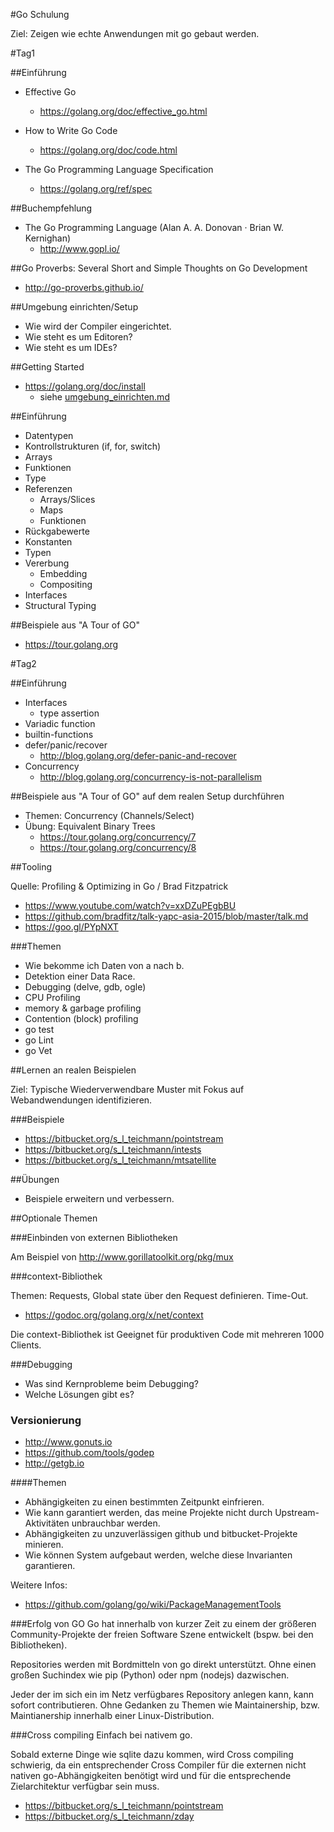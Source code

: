 #Go Schulung

Ziel: Zeigen wie echte Anwendungen mit go gebaut werden.

#Tag1

##Einführung

* Effective Go
    * <https://golang.org/doc/effective_go.html>

* How to Write Go Code
    * <https://golang.org/doc/code.html>

* The Go Programming Language Specification
    * <https://golang.org/ref/spec>

##Buchempfehlung

* The Go Programming Language (Alan A. A. Donovan · Brian W. Kernighan)
    * <http://www.gopl.io/>

##Go Proverbs: Several Short and Simple Thoughts on Go Development 

* <http://go-proverbs.github.io/>


##Umgebung einrichten/Setup

* Wie wird der Compiler eingerichtet.
* Wie steht es um Editoren?
* Wie steht es um IDEs?


##Getting Started

* <https://golang.org/doc/install>
    * siehe [umgebung_einrichten.md](umgebung_einrichten.md)

##Einführung

* Datentypen 
* Kontrollstrukturen (if, for, switch)
* Arrays
* Funktionen
* Type
* Referenzen
    * Arrays/Slices
    * Maps
    * Funktionen
* Rückgabewerte
* Konstanten
* Typen
* Vererbung
    * Embedding
    * Compositing
* Interfaces
* Structural Typing


##Beispiele aus "A Tour of GO"

* <https://tour.golang.org>

#Tag2

##Einführung
* Interfaces
    * type assertion
* Variadic function
* builtin-functions
* defer/panic/recover
    * <http://blog.golang.org/defer-panic-and-recover>
* Concurrency
    * <http://blog.golang.org/concurrency-is-not-parallelism>


##Beispiele aus "A Tour of GO" auf dem realen Setup durchführen

* Themen: Concurrency (Channels/Select)
* Übung: Equivalent Binary Trees
    * <https://tour.golang.org/concurrency/7>
    * <https://tour.golang.org/concurrency/8>
 
 
##Tooling

Quelle: Profiling & Optimizing in Go / Brad Fitzpatrick

* <https://www.youtube.com/watch?v=xxDZuPEgbBU>
* <https://github.com/bradfitz/talk-yapc-asia-2015/blob/master/talk.md>
* <https://goo.gl/PYpNXT>


###Themen

* Wie bekomme ich Daten von a nach b.
* Detektion einer Data Race.
* Debugging (delve, gdb, ogle)
* CPU Profiling
* memory & garbage profiling
* Contention (block) profiling
* go test
* go Lint
* go Vet




##Lernen an realen Beispielen

Ziel: Typische Wiederverwendbare Muster mit Fokus auf Webandwendungen identifizieren.


###Beispiele

* <https://bitbucket.org/s_l_teichmann/pointstream>
* <https://bitbucket.org/s_l_teichmann/intests>
* <https://bitbucket.org/s_l_teichmann/mtsatellite>


##Übungen

* Beispiele erweitern und verbessern.


##Optionale Themen


###Einbinden von externen Bibliotheken

Am Beispiel von <http://www.gorillatoolkit.org/pkg/mux>


###context-Bibliothek

Themen: Requests, Global state über den Request definieren. Time-Out.

* <https://godoc.org/golang.org/x/net/context>

Die context-Bibliothek ist Geeignet für produktiven Code mit mehreren 1000 Clients.


###Debugging 

* Was sind Kernprobleme beim Debugging?
* Welche Lösungen gibt es?


### Versionierung

* <http://www.gonuts.io>
* <https://github.com/tools/godep>
* <http://getgb.io>

####Themen

* Abhängigkeiten zu einen bestimmten Zeitpunkt einfrieren.
* Wie kann garantiert werden, das meine Projekte nicht durch Upstream-Aktivitäten unbrauchbar werden.
* Abhängigkeiten zu unzuverlässigen github und bitbucket-Projekte minieren.
* Wie können System aufgebaut werden, welche diese Invarianten garantieren.

Weitere Infos:

* <https://github.com/golang/go/wiki/PackageManagementTools>

###Erfolg von GO
Go hat innerhalb von kurzer Zeit zu einem der größeren Community-Projekte der
freien Software Szene entwickelt (bspw. bei den Bibliotheken). 

Repositories werden mit Bordmitteln von go direkt unterstützt.  Ohne einen
großen Suchindex wie pip (Python) oder npm (nodejs) dazwischen.

Jeder der im sich ein im Netz verfügbares Repository anlegen kann, kann sofort
contributieren. Ohne Gedanken zu Themen wie Maintainership, bzw. Maintianership
innerhalb einer Linux-Distribution.


###Cross compiling
Einfach bei nativem go.

Sobald externe Dinge wie sqlite dazu kommen, wird Cross compiling schwierig, da
ein entsprechender Cross Compiler für die externen nicht nativen
go-Abhängigkeiten benötigt wird und für die entsprechende Zielarchitektur
verfügbar sein muss. 

* <https://bitbucket.org/s_l_teichmann/pointstream>
* <https://bitbucket.org/s_l_teichmann/zday>

